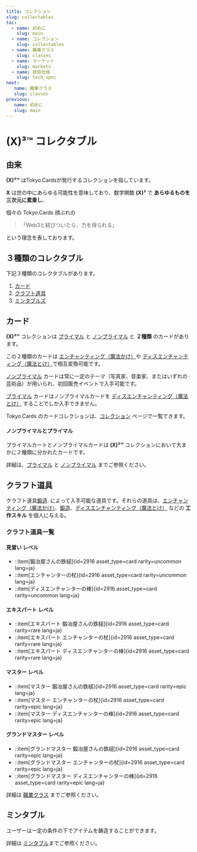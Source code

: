 ```yaml
---
title: コレクション
slug: collectables
toc:
  - name: 初めに 
    slug: main 
  - name: コレクション 
    slug: collectables 
  - name: 職業クラス 
    slug: classes 
  - name: マーケット 
    slug: markets 
  - name: 技術仕様 
    slug: tech_spec 
next: 
   name: 職業クラス
   slug: classes 
previous: 
   name: 初めに 
   slug: main 
---
```


# __(X)³™__ コレクタブル

## 由来
__(X)³™__ はTokyo.Cardsが発行するコレクションを指しています。

__X__ は世の中にあらゆる可能性を意味しており、数学関数 __(X)³__ で __あらゆるものを三次元に累乗し__、

個々の Tokyo.Cards 顔ぶれの 

> 「Web3と結びついたら、力を得られる」

という理念を表しております。

## ３種類のコレクタブル

下記３種類のコレクタブルがあります。

1. [カード](#カード)
2. [クラフト道具](#クラフト道具)
3. [ミンタブルズ](#ミンタブルズ)


## カード
__(X)³™__ コレクションは [プライマル](/wiki/?slug=/collectables/primals&lang=ja) と [ノンプライマル](/wiki/?slug=/collectables/non_primals&lang=ja) と __２種類__ のカードがあります。

この２種類のカードは [エンチャンティング（魔法かけ）](/wiki/?slug=classes&lang=ja#enchanter)や [ディスエンチャンティング（魔法とけ）](/wiki/?slug=classes&lang=ja#disenchanter)で相互変換可能です。

[ノンプライマル](/wiki/?slug=/collectables/non_primals&lang=ja) カードは常に一定のテーマ（写真家、音楽家、またはいずれの芸術品）が用いられ、初回販売イベントで入手可能です。

[プライマル](/wiki/?slug=/collectables/primals&lang=ja) カードはノンプライマルカードを [ディスエンチャンティング（魔法とけ）](/wiki/?slug=classes&lang=ja#disenchanter) することでしか入手できません。


Tokyo.Cards のカードコレクションは、[コレクション](/collections/?lang=ja) ページで一覧できます。

#### ノンプライマルとプライマル

プライマルカートとノンプライマルカードは __(X)³™__ コレクションにおいて大まかに２種類に分かれたカードです。

詳細は、[プライマル](/wiki/?slug=/collectables/primals&lang=ja) と [ノンプライマル](/wiki/?slug=/collectables/non_primals&lang=ja) までご参照ください。

## クラフト道具
クラフト道具[鍛造](/wiki/?slug=classes&lang=ja#forger). によって入手可能な道具です。それらの道具は、[エンチャンティング（魔法かけ）](/wiki/?slug=classes&lang=ja#enchanter)、[鍛造](/wiki/?slug=classes&lang=ja#forger)、[ディスエンチャンティング（魔法とけ）](/wiki/?slug=classes&lang=ja#disenchanter) などの __工作スキル__ を個人に与える。

### クラフト道具一覧

#### 見習い レベル 
- ::item[鍛冶屋さんの鉄槌]{id=2916 asset_type=card rarity=uncommon lang=ja} 
- ::item[エンチャンターの杖]{id=2916 asset_type=card rarity=uncommon lang=ja} 
- ::item[ディスエンチャンターの棒]{id=2916 asset_type=card rarity=uncommon lang=ja} 

#### エキスパート レベル 
- ::item[エキスパート 鍛冶屋さんの鉄槌]{id=2916 asset_type=card rarity=rare lang=ja} 
- ::item[エキスパート エンチャンターの杖]{id=2916 asset_type=card rarity=rare lang=ja} 
- ::item[エキスパート ディスエンチャンターの棒]{id=2916 asset_type=card rarity=rare lang=ja} 

#### マスター レベル 
- ::item[マスター 鍛冶屋さんの鉄槌]{id=2916 asset_type=card rarity=epic lang=ja} 
- ::item[マスター エンチャンターの杖]{id=2916 asset_type=card rarity=epic lang=ja} 
- ::item[マスター ディスエンチャンターの棒]{id=2916 asset_type=card rarity=epic lang=ja} 

#### グランドマスター レベル
- ::item[グランドマスター 鍛冶屋さんの鉄槌]{id=2916 asset_type=card rarity=epic lang=ja} 
- ::item[グランドマスター エンチャンターの杖]{id=2916 asset_type=card rarity=epic lang=ja} 
- ::item[グランドマスター ディスエンチャンターの棒]{id=2916 asset_type=card rarity=epic lang=ja} 

詳細は [職業クラス](/wiki/slug=classes&lang=ja) までご参照ください。

## ミンタブル
ユーザーは一定の条件の下でアイテムを鋳造することができます。

詳細は [ミンタブル](#mintable)までご参照ください。
